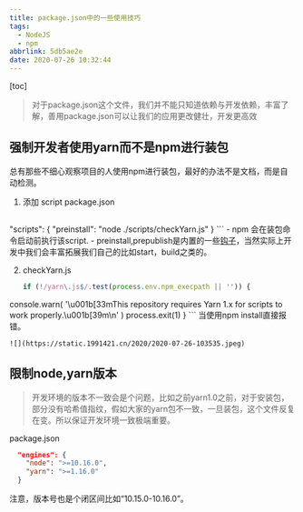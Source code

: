 ```yaml
---
title: package.json中的一些使用技巧
tags:
  - NodeJS
  - npm
abbrlink: 5db5ae2e
date: 2020-07-26 10:32:44
---
```


[toc]


> 对于package.json这个文件，我们并不能只知道依赖与开发依赖，丰富了解，善用package.json可以让我们的应用更改健壮，开发更高效

## 强制开发者使用yarn而不是npm进行装包
总有那些不细心观察项目的人使用npm进行装包，最好的办法不是文档，而是自动检测。

1. 添加 script
package.json

	```json

  "scripts": {
    "preinstall": "node ./scripts/checkYarn.js"
	}
	```
	- npm 会在装包命令启动前执行该script.
	- preinstall,prepublish是内置的一些[钩子](https://docs.npmjs.com/misc/scripts)，当然实际上开发中我们会丰富拓展我们自己的比如start，build之类的。

2. checkYarn.js

	```js
	if (!/yarn\.js$/.test(process.env.npm_execpath || '')) {
  console.warn(
    '\u001b[33mThis repository requires Yarn 1.x for scripts to work 	properly.\u001b[39m\n'
  )
  process.exit(1)
	}
	```
	当使用npm install直接报错。
	
	![](https://static.1991421.cn/2020/2020-07-26-103535.jpeg)


## 限制node,yarn版本
> 开发环境的版本不一致会是个问题，比如之前yarn1.0之前，对于安装包，部分没有哈希值指纹，假如大家的yarn包不一致，一旦装包，这个文件反复在变。所以保证开发环境一致极端重要。

package.json

```json
  "engines": {
    "node": ">=10.16.0",
    "yarn": ">=1.16.0"
  }
```

注意，版本号也是个闭区间比如“10.15.0-10.16.0”。



